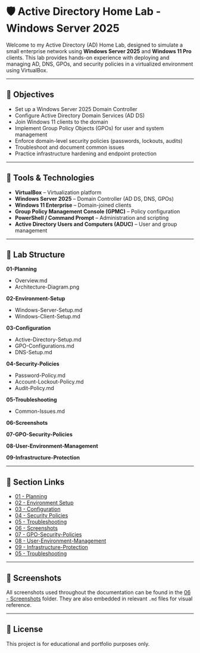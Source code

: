 # 🛡️ Active Directory Home Lab - Windows Server 2025

Welcome to my Active Directory (AD) Home Lab, designed to simulate a small enterprise network using **Windows Server 2025** and **Windows 11 Pro** clients. This lab provides hands-on experience with deploying and managing AD, DNS, GPOs, and security policies in a virtualized environment using VirtualBox.

---

## 🎯 Objectives

- Set up a Windows Server 2025 Domain Controller
- Configure Active Directory Domain Services (AD DS)
- Join Windows 11 clients to the domain
- Implement Group Policy Objects (GPOs) for user and system management
- Enforce domain-level security policies (passwords, lockouts, audits)
- Troubleshoot and document common issues
- Practice infrastructure hardening and endpoint protection

---

## 🧰 Tools & Technologies

- **VirtualBox** – Virtualization platform
- **Windows Server 2025** – Domain Controller (AD DS, DNS, GPOs)
- **Windows 11 Enterprise** – Domain-joined clients
- **Group Policy Management Console (GPMC)** – Policy configuration
- **PowerShell / Command Prompt** – Administration and scripting
- **Active Directory Users and Computers (ADUC)** – User and group management

---

## 📂 Lab Structure

**01-Planning**
  * Overview.md
  * Architecture-Diagram.png

**02-Environment-Setup**
  * Windows-Server-Setup.md
  * Windows-Client-Setup.md

**03-Configuration**
  * Active-Directory-Setup.md
  * GPO-Configurations.md
  * DNS-Setup.md

**04-Security-Policies**
  * Password-Policy.md
  * Account-Lockout-Policy.md
  * Audit-Policy.md

**05-Troubleshooting**
  * Common-Issues.md

**06-Screenshots**

**07-GPO-Security-Policies**

**08-User-Environment-Management**

**09-Infrastructure-Protection**

---

## 🔗 Section Links

- [01 - Planning](./01-Planning/Overview.md)
- [02 - Environment Setup](./02-Environment-Setup/Windows-Server-Setup.md)
- [03 - Configuration](./03-Configuration/Active-Directory-Setup.md)
- [04 - Security Policies](./04-Security-Policies/Password-Policy.md)
- [05 - Troubleshooting](./05-Troubleshooting/Common-Issues.md)
- [06 - Screenshots](./06-Screenshots)
- [07 - GPO-Security-Policies](./02-Environment-Setup/Windows-Server-Setup.md)
- [08 - User-Environment-Management](./03-Configuration/Active-Directory-Setup.md)
- [09 - Infrastructure-Protection](./04-Security-Policies/Password-Policy.md)
- [05 - Troubleshooting](./05-Troubleshooting/Common-Issues.md)

---

## 📸 Screenshots

All screenshots used throughout the documentation can be found in the [06 - Screenshots](./06-Screenshots) folder. They are also embedded in relevant `.md` files for visual reference.

---

## 📘 License

This project is for educational and portfolio purposes only.
